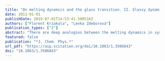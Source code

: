 ```yaml
---
title: "On melting dynamics and the glass transition. II. Glassy dynamics as a melting process"
date: 2011-01-01
publishDate: 2019-07-01T14:53:41.500516Z
authors: ["Florent Krzakala", "Lenka Zdeborová"]
publication_types: ["2"]
abstract: "There are deep analogies between the melting dynamics in systems with a first-order phase transition and the dynamics from equilibrium in super-cooled liquids. For a class of Ising spin models undergoing a first-order transition—namely p-spin models on the so-called Nishimori line—it can be shown that the melting dynamics can be exactly mapped to the equilibrium dynamics. In this mapping the dynamical—or mode-coupling—glass transition corresponds to the spinodal point, while the Kauzmann transition corresponds to the first-order phase transition itself. Both in mean field and finite dimensional models this mapping provides an exact realization of the random first-order theory scenario for the glass transition. The corresponding glassy phenomenology can then be understood in the framework of a standard first-order phase transition."
featured: false
publication: "*J. Chem. Phys.*"
url_pdf: "https://aip.scitation.org/doi/10.1063/1.3506843"
doi: "10.1063/1.3506843"
---
```


